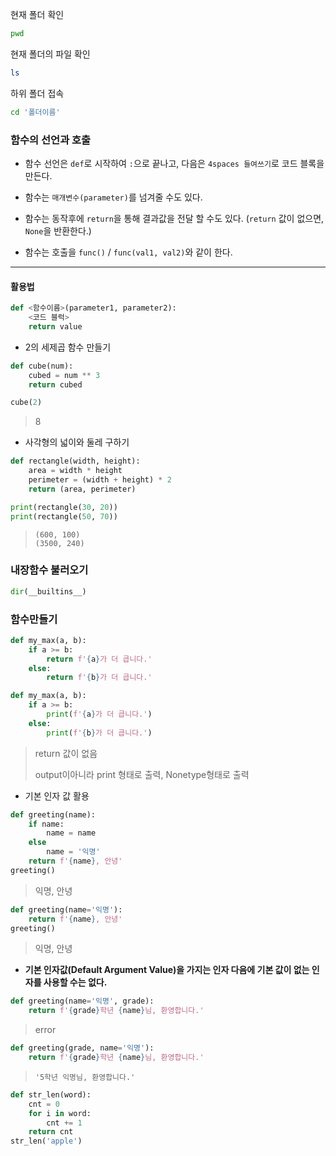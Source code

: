 현재 폴더 확인 

```bash
pwd
```

현재 폴더의 파일 확인

```bash
ls
```

하위 폴더 접속

```bash
cd '폴더이름'
```





### 함수의 선언과 호출

* 함수 선언은 `def`로 시작하여 `:`으로 끝나고, 다음은 `4spaces 들여쓰기`로 코드 블록을 만든다.

- 함수는 `매개변수(parameter)`를 넘겨줄 수도 있다.

- 함수는 동작후에 `return`을 통해 결과값을 전달 할 수도 있다. (`return` 값이 없으면, `None`을 반환한다.)

- 함수는 호출을 `func()` / `func(val1, val2)`와 같이 한다.

------

#### 활용법

```python
def <함수이름>(parameter1, parameter2):
    <코드 블럭>
    return value
```

* 2의 세제곱 함수 만들기

```python
def cube(num):
    cubed = num ** 3
    return cubed
```

```python
cube(2)
```

> 8

* 사각형의 넓이와 둘레 구하기

```python
def rectangle(width, height):
    area = width * height
    perimeter = (width + height) * 2
    return (area, perimeter)
```

```python
print(rectangle(30, 20))
print(rectangle(50, 70))
```

> ```
> (600, 100)
> (3500, 240)
> ```

### 내장함수 불러오기

```python
dir(__builtins__)
```

### 함수만들기

```python
def my_max(a, b):
    if a >= b:
        return f'{a}가 더 큽니다.'
    else:
        return f'{b}가 더 큽니다.'
```

```python
def my_max(a, b):
    if a >= b:
        print(f'{a}가 더 큽니다.')
    else:
        print(f'{b}가 더 큽니다.') 
```

> return 값이 없음
>
> output이아니라 print 형태로 출력, Nonetype형태로 출력

* 기본 인자 값 활용

```python
def greeting(name):
    if name:
        name = name
    else
        name = '익명'
    return f'{name}, 안녕'
greeting()
```

> 익명, 안녕

```python
def greeting(name='익명'):
    return f'{name}, 안녕'
greeting()
```

> 익명, 안녕

* **기본 인자값(Default Argument Value)을 가지는 인자 다음에 기본 값이 없는 인자를 사용할 수는 없다.**

  

```python
def greeting(name='익명', grade):
    return f'{grade}학년 {name}님, 환영합니다.'
```

> error

```python
def greeting(grade, name='익명'):
    return f'{grade}학년 {name}님, 환영합니다.'
```

>```
>'5학년 익명님, 환영합니다.'
>```

```python
def str_len(word):
    cnt = 0
    for i in word:
        cnt += 1
    return cnt
str_len('apple')
```

